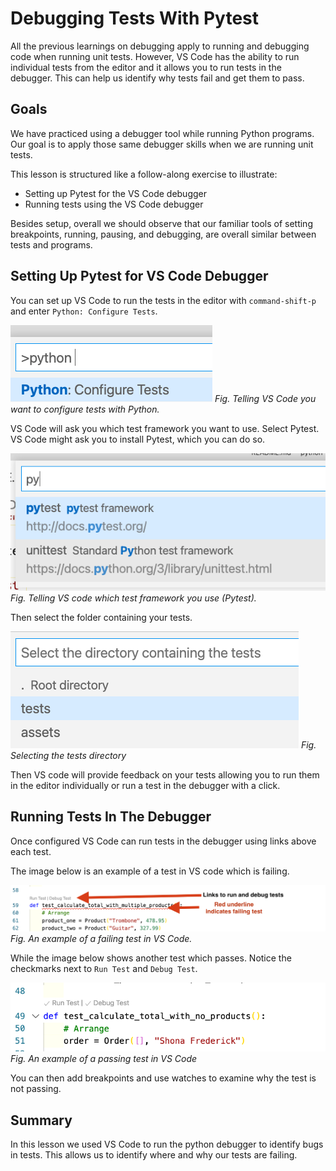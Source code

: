 # Debugging Tests With Pytest


All the previous learnings on debugging apply to running and debugging code when running unit tests. However, VS Code has the ability to run individual tests from the editor and it allows you to run tests in the debugger.  This can help us identify why tests fail and get them to pass.

## Goals

We have practiced using a debugger tool while running Python programs. Our goal is to apply those same debugger skills when we are running unit tests.

This lesson is structured like a follow-along exercise to illustrate:

- Setting up Pytest for the VS Code debugger
- Running tests using the VS Code debugger

Besides setup, overall we should observe that our familiar tools of setting breakpoints, running, pausing, and debugging, are overall similar between tests and programs.

## Setting Up Pytest for VS Code Debugger

You can set up VS Code to run the tests in the editor with `command-shift-p` and enter `Python: Configure Tests`.  

![configure tests](../assets/vs-code-debugger/python-configure-tests.png)
*Fig. Telling VS Code you want to configure tests with Python.*


VS Code will ask you which test framework you want to use.  Select Pytest.  VS Code might ask you to install Pytest, which you can do so.

![Select Test framework to use](../assets/vs-code-debugger/select-pytest.png)
*Fig. Telling VS code which test framework you use (Pytest).*

Then select the folder containing your tests.

![Select the tests folder](../assets/vs-code-debugger/select-tests-dir.png)
*Fig. Selecting the tests directory*

Then VS code will provide feedback on your tests allowing you to run them in the editor individually or run a test in the debugger with a click.

## Running Tests In The Debugger

Once configured VS Code can run tests in the debugger using links above each test.

The image below is an example of a test in VS code which is failing.

![Failing test](../assets/vs-code-debugger/failing-test-vs-code.png)
*Fig. An example of a failing test in VS Code.*

While the image below shows another test which passes.  Notice the checkmarks next to `Run Test` and `Debug Test`.

![Passing test](../assets/vs-code-debugger/passing-test-vs-code.png)
*Fig. An example of a passing test in VS Code*

You can then add breakpoints and use watches to examine why the test is not passing.

## Summary

In this lesson we used VS Code to run the python debugger to identify bugs in tests.  This allows us to identify where and why our tests are failing.  
